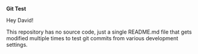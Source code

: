 **Git Test**

Hey David!

This repository has no source code, just a single README.md file that gets modified multiple times to test git commits from various development settings.
